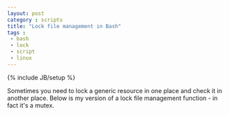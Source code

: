 ```yaml
---
layout: post
category : scripts
title: "Lock file management in Bash"
tags :
 - bash
 - lock
 - script
 - linux
---
```

{% include JB/setup %}

Sometimes you need to lock a generic resource in one place and check it in another place. Below is my version of a lock file management function - in fact it's a mutex.  

<div style="text-shadow:none;"><script src="https://gist.github.com/{{ site.author.github }}/9931244.js"> </script></div>
